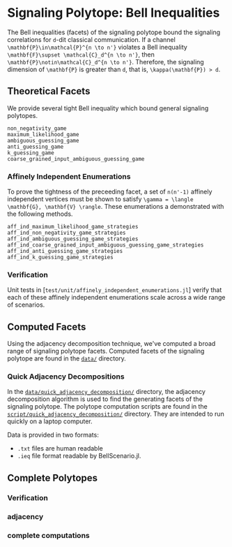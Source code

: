 # Signaling Polytope: Bell Inequalities

The Bell inequalities (facets) of the signaling polytope bound the signaling correlations
for ``d``-dit classical communication.
If a channel ``\mathbf{P}\in\mathcal{P}^{n \to n'}`` violates a Bell inequality ``\mathbf{F}\supset \mathcal{C}_d^{n \to n'}``,
then ``\mathbf{P}\notin\mathcal{C}_d^{n \to n'}``.
Therefore, the signaling dimension of ``\mathbf{P}`` is greater than ``d``, that is, ``\kappa(\mathbf{P}) > d``.

## Theoretical Facets

We provide several tight Bell inequality which bound general signaling polytopes.

```@docs
non_negativity_game
maximum_likelihood_game
ambiguous_guessing_game
anti_guessing_game
k_guessing_game
coarse_grained_input_ambiguous_guessing_game
```

### Affinely Independent Enumerations

To prove the tightness of the preceeding facet, a set of ``n(n'-1)`` affinely independent
vertices must be shown to satisfy ``\gamma = \langle \mathbf{G}, \mathbf{V} \rangle``.
These enumerations a demonstrated with the following methods.

```@docs
aff_ind_maximum_likelihood_game_strategies
aff_ind_non_negativity_game_strategies
aff_ind_ambiguous_guessing_game_strategies
aff_ind_coarse_grained_input_ambiguous_guessing_game_strategies
aff_ind_anti_guessing_game_strategies
aff_ind_k_guessing_game_strategies
```

### Verification

Unit tests in [`test/unit/affinely_independent_enumerations.jl`] verify that each of
these affinely independent enumerations scale across a wide range of scenarios.


## Computed Facets

Using the adjacency decomposition technique, we've computed a broad range of signaling polytope facets.
Computed facets of the signaling polytope are found in the [`data/`](https://github.com/ChitambarLab/SignalingDimension.jl/tree/master/data)
directory.

### Quick Adjacency Decompositions

In the [`data/quick_adjacency_decomposition/`](https://github.com/ChitambarLab/SignalingDimension.jl/tree/master/data/quick_adjacency_decomposition)
directory, the adjacency decomposition algorithm is used to find the generating facets of the signaling polytope.
The polytope computation scripts are found in the [`script/quick_adjacency_decomposition/`](https://github.com/ChitambarLab/SignalingDimension.jl/tree/master/script/quick_adjacency_decomposition) directory. They are intended to run quickly on a laptop computer.

Data is provided in two formats:
* `.txt` files are human readable
* `.ieq` file format readable by BellScenario.jl.

## Complete Polytopes

### Verification

### adjacency

### complete computations
